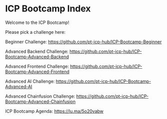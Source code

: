 # ICP Bootcamp Index

Welcome to the ICP Bootcamp!

Please pick a challenge here:

Beginner Challenge: https://github.com/pt-icp-hub/ICP-Bootcamp-Beginner

Advanced Backend Challenge: https://github.com/pt-icp-hub/ICP-Bootcamp-Advanced-Backend

Advanced Frontend Challenge: https://github.com/pt-icp-hub/ICP-Bootcamp-Advanced-Frontend

Advanced AI Challenge: https://github.com/pt-icp-hub/ICP-Bootcamp-Advanced-AI

Advanced Chainfusion Challenge: https://github.com/pt-icp-hub/ICP-Bootcamp-Advanced-Chainfusion

ICP Bootcamp Agenda: https://lu.ma/5o20vabw
